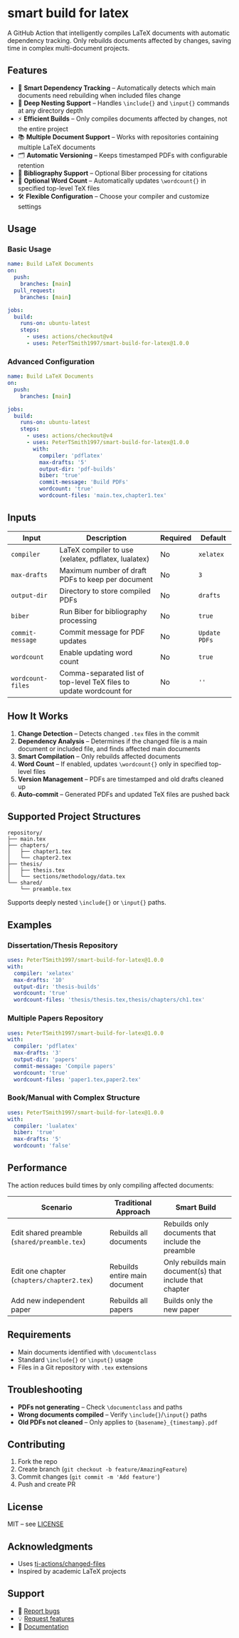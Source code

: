 # smart build for latex

A GitHub Action that intelligently compiles LaTeX documents with automatic dependency tracking. Only rebuilds documents affected by changes, saving time in complex multi-document projects.

## Features

- 🎯 **Smart Dependency Tracking** – Automatically detects which main documents need rebuilding when included files change
- 📁 **Deep Nesting Support** – Handles `\include{}` and `\input{}` commands at any directory depth
- ⚡ **Efficient Builds** – Only compiles documents affected by changes, not the entire project
- 📚 **Multiple Document Support** – Works with repositories containing multiple LaTeX documents
- 🗂️ **Automatic Versioning** – Keeps timestamped PDFs with configurable retention
- 📖 **Bibliography Support** – Optional Biber processing for citations
- 📝 **Optional Word Count** – Automatically updates `\wordcount{}` in specified top-level TeX files
- 🛠️ **Flexible Configuration** – Choose your compiler and customize settings
## Usage

### Basic Usage

```yaml
name: Build LaTeX Documents
on:
  push:
    branches: [main]
  pull_request:
    branches: [main]

jobs:
  build:
    runs-on: ubuntu-latest
    steps:
      - uses: actions/checkout@v4
      - uses: PeterTSmith1997/smart-build-for-latex@1.0.0
```

### Advanced Configuration

```yaml
name: Build LaTeX Documents
on:
  push:
    branches: [main]

jobs:
  build:
    runs-on: ubuntu-latest
    steps:
      - uses: actions/checkout@v4
      - uses: PeterTSmith1997/smart-build-for-latex@1.0.0
        with:
          compiler: 'pdflatex'
          max-drafts: '5'
          output-dir: 'pdf-builds'
          biber: 'true'
          commit-message: 'Build PDFs'
          wordcount: 'true'
          wordcount-files: 'main.tex,chapter1.tex'
```

## Inputs

| Input | Description | Required | Default |
|-------|-------------|----------|---------|
| `compiler` | LaTeX compiler to use (xelatex, pdflatex, lualatex) | No | `xelatex` |
| `max-drafts` | Maximum number of draft PDFs to keep per document | No | `3` |
| `output-dir` | Directory to store compiled PDFs | No | `drafts` |
| `biber` | Run Biber for bibliography processing | No | `true` |
| `commit-message` | Commit message for PDF updates | No | `Update PDFs` |
| `wordcount` | Enable updating word count | No | `true` |
| `wordcount-files` | Comma-separated list of top-level TeX files to update wordcount for | No | `''` |

## How It Works

1. **Change Detection** – Detects changed `.tex` files in the commit
2. **Dependency Analysis** – Determines if the changed file is a main document or included file, and finds affected main documents
3. **Smart Compilation** – Only rebuilds affected documents
4. **Word Count** – If enabled, updates `\wordcount{}` only in specified top-level files
5. **Version Management** – PDFs are timestamped and old drafts cleaned up
6. **Auto-commit** – Generated PDFs and updated TeX files are pushed back

## Supported Project Structures

```
repository/
├── main.tex
├── chapters/
│   ├── chapter1.tex
│   └── chapter2.tex
├── thesis/
│   ├── thesis.tex
│   └── sections/methodology/data.tex
└── shared/
    └── preamble.tex
```

Supports deeply nested `\include{}` or `\input{}` paths.

## Examples

### Dissertation/Thesis Repository

```yaml
uses: PeterTSmith1997/smart-build-for-latex@1.0.0
with:
  compiler: 'xelatex'
  max-drafts: '10'
  output-dir: 'thesis-builds'
  wordcount: 'true'
  wordcount-files: 'thesis/thesis.tex,thesis/chapters/ch1.tex'
```

### Multiple Papers Repository

```yaml
uses: PeterTSmith1997/smart-build-for-latex@1.0.0
with:
  compiler: 'pdflatex'
  max-drafts: '3'
  output-dir: 'papers'
  commit-message: 'Compile papers'
  wordcount: 'true'
  wordcount-files: 'paper1.tex,paper2.tex'
```

### Book/Manual with Complex Structure

```yaml
uses: PeterTSmith1997/smart-build-for-latex@1.0.0
with:
  compiler: 'lualatex'
  biber: 'true'
  max-drafts: '5'
  wordcount: 'false'
```

## Performance

The action reduces build times by only compiling affected documents:

| Scenario | Traditional Approach | Smart Build |
|----------|---------------------|-------------|
| Edit shared preamble (`shared/preamble.tex`) | Rebuilds all documents | Rebuilds only documents that include the preamble |
| Edit one chapter (`chapters/chapter2.tex`) | Rebuilds entire main document | Only rebuilds main document(s) that include that chapter |
| Add new independent paper | Rebuilds all papers | Builds only the new paper |

## Requirements

- Main documents identified with `\documentclass`
- Standard `\include{}` or `\input{}` usage
- Files in a Git repository with `.tex` extensions

## Troubleshooting

- **PDFs not generating** – Check `\documentclass` and paths
- **Wrong documents compiled** – Verify `\include{}`/`\input{}` paths
- **Old PDFs not cleaned** – Only applies to `{basename}_{timestamp}.pdf`

## Contributing

1. Fork the repo
2. Create branch (`git checkout -b feature/AmazingFeature`)
3. Commit changes (`git commit -m 'Add feature'`)
4. Push and create PR

## License

MIT – see [LICENSE](LICENSE)

## Acknowledgments

- Uses [tj-actions/changed-files](https://github.com/tj-actions/changed-files)
- Inspired by academic LaTeX projects

## Support

- 🐛 [Report bugs](https://github.com/PeterTSmith1997/latex-smart-build-action/issues)
- 💡 [Request features](https://github.com/PeterTSmith1997/latex-smart-build-action/issues)
- 📖 [Documentation](https://github.com/PeterTSmith1997/latex-smart-build-action)

